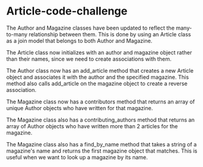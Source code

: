 # Article-code-challenge

The Author and Magazine classes have been updated to reflect the many-to-many relationship between them. This is done by using an Article class as a join model that belongs to both Author and Magazine.

The Article class now initializes with an author and magazine object rather than their names, since we need to create associations with them.

The Author class now has an add_article method that creates a new Article object and associates it with the author and the specified magazine. This method also calls add_article on the magazine object to create a reverse association.

The Magazine class now has a contributors method that returns an array of unique Author objects who have written for that magazine.

The Magazine class also has a contributing_authors method that returns an array of Author objects who have written more than 2 articles for the magazine.

The Magazine class also has a find_by_name method that takes a string of a magazine's name and returns the first magazine object that matches. This is useful when we want to look up a magazine by its name.
